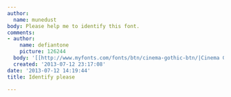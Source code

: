 ```yaml
---
author:
  name: munedust
body: Please help me to identify this font.
comments:
- author:
    name: defiantone
    picture: 126244
  body: '[[http://www.myfonts.com/fonts/btn/cinema-gothic-btn/|Cinema Gothic]]'
  created: '2013-07-12 23:17:08'
date: '2013-07-12 14:19:44'
title: Identify please

---
```


